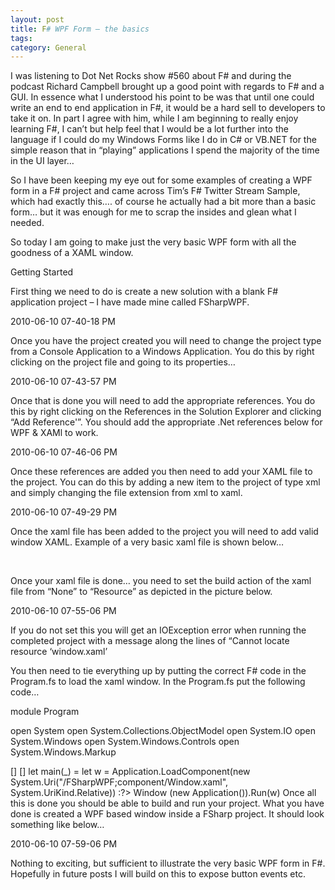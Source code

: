 ```yaml
---
layout: post
title: F# WPF Form – the basics
tags: 
category: General
---
```

I was listening to Dot Net Rocks show #560 about F# and during the podcast Richard Campbell brought up a good point with regards to F# and a GUI. In essence what I understood his point to be was that until one could write an end to end application in F#, it would be a hard sell to developers to take it on. In part I agree with him, while I am beginning to really enjoy learning F#, I can’t but help feel that I would be a lot further into the language if I could do my Windows Forms like I do in C# or VB.NET for the simple reason that in “playing” applications I spend the majority of the time in the UI layer…

So I have been keeping my eye out for some examples of creating a WPF form in a F# project and came across Tim’s F# Twitter Stream Sample, which had exactly this…. of course he actually had a bit more than a basic form… but it was enough for me to scrap the insides and glean what I needed.

So today I am going to make just the very basic WPF form with all the goodness of a XAML window.

Getting Started

First thing we need to do is create a new solution with a blank F# application project – I have made mine called FSharpWPF.

2010-06-10 07-40-18 PM

Once you have the project created you will need to change the project type from a Console Application to a Windows Application. You do this by right clicking on the project file and going to its properties…

2010-06-10 07-43-57 PM

Once that is done you will need to add the appropriate references. You do this by right clicking on the References in the Solution Explorer and clicking “Add Reference'”. You should add the appropriate .Net references below for WPF & XAMl to work.

2010-06-10 07-46-06 PM

Once these references are added you then need to add your XAML file to the project. You can do this by adding a new item to the project of type xml and simply changing the file extension from xml to xaml.

2010-06-10 07-49-29 PM

Once the xaml file has been added to the project you will need to add valid window XAML. Example of a very basic xaml file is shown below…

<Window xmlns="http://schemas.microsoft.com/winfx/2006/xaml/presentation"
        xmlns:x="http://schemas.microsoft.com/winfx/2006/xaml"
        Title="F# WPF WPF Form" Height="350" Width="525">   
    <Grid>
    </Grid>
</Window>

Once your xaml file is done… you need to set the build action of the xaml file from “None” to “Resource” as depicted in the picture below.

2010-06-10 07-55-06 PM

If you do not set this you will get an IOException error when running the completed project with a message along the lines of “Cannot locate resource ‘window.xaml’

You then need to tie everything up by putting the correct F# code in the Program.fs to load the xaml window. In the Program.fs put the following code…

module Program

open System
open System.Collections.ObjectModel
open System.IO
open System.Windows
open System.Windows.Controls
open System.Windows.Markup


[<STAThread>]
[<EntryPoint>]
let main(_) =
    let w = Application.LoadComponent(new System.Uri("/FSharpWPF;component/Window.xaml", System.UriKind.Relative)) :?> Window
    (new Application()).Run(w)
Once all this is done you should be able to build and run your project. What you have done is created a WPF based window inside a FSharp project. It should look something like below…

2010-06-10 07-59-06 PM

Nothing to exciting, but sufficient to illustrate the very basic WPF form in F#. Hopefully in future posts I will build on this to expose button events etc.